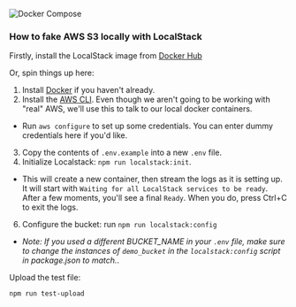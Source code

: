 ![Docker Compose](../master/assets/docker-aws.png)
### How to fake AWS S3 locally with LocalStack

Firstly, install the LocalStack image from [Docker Hub](https://hub.docker.com/r/localstack/localstack)

Or, spin things up here:

1. Install [Docker](https://docs.docker.com/install/) if you haven't already.
2. Install the [AWS CLI](https://aws.amazon.com/cli/). Even though we aren't going to be working with "real" AWS, we'll use this to talk to our local docker containers.
  - Run `aws configure` to set up some credentials. You can enter dummy credentials here if you'd like.
3. Copy the contents of `.env.example` into a new `.env` file. 
4. Initialize Localstack: `npm run localstack:init`.
  - This will create a new container, then stream the logs as it is setting up. It will start with `Waiting for all LocalStack services to be ready`. After a few moments, you'll see a final `Ready`. When you do, press Ctrl+C to exit the logs.
6. Configure the bucket: run `npm run localstack:config`
  - *Note: If you used a different BUCKET_NAME in your `.env` file, make sure to change the instances of `demo_bucket` in the `localstack:config` script in package.json to match.*.

Upload the test file:

`npm run test-upload`